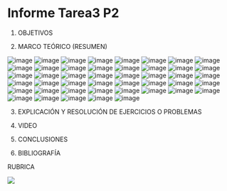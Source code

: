 # Informe Tarea3 P2


1. OBJETIVOS



2. MARCO TEÓRICO (RESUMEN)

![image](https://user-images.githubusercontent.com/105679480/179153921-8f392897-1e6f-4cf7-8c04-16b5fe67ed16.png)
![image](https://user-images.githubusercontent.com/105679480/179154002-c7201446-5c66-498d-8c94-71cffa147215.png)
![image](https://user-images.githubusercontent.com/105679480/179154027-d5f154d9-a144-4945-8e78-b38339cf5016.png)
![image](https://user-images.githubusercontent.com/105679480/179154061-c0598511-106e-410e-a4b8-9d46a0846b71.png)
![image](https://user-images.githubusercontent.com/105679480/179154091-c4911f39-134a-49a9-8bb0-c7b58d3fe344.png)
![image](https://user-images.githubusercontent.com/105679480/179154125-a32f612f-e5a5-4235-affa-118f3480aad8.png)
![image](https://user-images.githubusercontent.com/105679480/179154154-bb1d29dc-da98-412c-a902-253650a2a403.png)
![image](https://user-images.githubusercontent.com/105679480/179154202-a3bbee38-d567-4bcb-9758-407546bab242.png)
![image](https://user-images.githubusercontent.com/105679480/179154230-a375e11f-d91b-4258-a4e0-5f35ae48c13d.png)
![image](https://user-images.githubusercontent.com/105679480/179154248-086e0652-92e9-40e2-9bf3-35ea85b443c1.png)
![image](https://user-images.githubusercontent.com/105679480/179154270-2d64bca6-09a6-4f42-aacb-b72992f5fc17.png)
![image](https://user-images.githubusercontent.com/105679480/179154287-691b4d46-fe21-4b67-861f-6d434ad45445.png)
![image](https://user-images.githubusercontent.com/105679480/179154310-b9ba2994-ac3e-48e0-9bd3-57b3f3482107.png)
![image](https://user-images.githubusercontent.com/105679480/179154326-1a8d6bea-e5b5-4979-a1cf-2e1146dee8bd.png)
![image](https://user-images.githubusercontent.com/105679480/179154345-b84588ee-6a9b-4454-869a-849699545fe6.png)
![image](https://user-images.githubusercontent.com/105679480/179154364-49563435-02ee-4ca9-8397-db54897a3efc.png)
![image](https://user-images.githubusercontent.com/105679480/179154377-bf54e56a-fdfd-4867-9346-7bace5ba2663.png)
![image](https://user-images.githubusercontent.com/105679480/179154394-f71e98a3-ab8b-4f6d-823f-ee7d40840951.png)
![image](https://user-images.githubusercontent.com/105679480/179154414-674613c7-f463-4315-a033-87911571dad4.png)
![image](https://user-images.githubusercontent.com/105679480/179154445-eaf6b743-2696-4628-a60b-b82f63512c12.png)
![image](https://user-images.githubusercontent.com/105679480/179154467-6aa3b935-8180-4591-9ced-eac3fa61048c.png)
![image](https://user-images.githubusercontent.com/105679480/179154499-33a44af8-22c3-4acf-b000-29dc38581c10.png)
![image](https://user-images.githubusercontent.com/105679480/179154529-d074f347-bb11-499f-b4b5-a43285d61565.png)
![image](https://user-images.githubusercontent.com/105679480/179154544-3fb2c597-e05d-43a4-b47e-a9a4d19ff112.png)
![image](https://user-images.githubusercontent.com/105679480/179154565-55d336b9-5d05-4cee-9fc4-51a49820ebc6.png)
![image](https://user-images.githubusercontent.com/105679480/179154591-7ec2611d-51db-4dc6-9ff2-b5f584ed8dc4.png)
![image](https://user-images.githubusercontent.com/105679480/179154622-f5a12e93-740b-4b0e-a0c7-b3d00a9d35ce.png)
![image](https://user-images.githubusercontent.com/105679480/179154695-ee6301f2-e77d-4a6d-af65-af5d71b7b695.png)
![image](https://user-images.githubusercontent.com/105679480/179154719-cb0446de-6efc-4beb-b0cc-748e9eac5b85.png)
![image](https://user-images.githubusercontent.com/105679480/179154740-353eb19e-886b-4527-a06e-a4a526508433.png)
![image](https://user-images.githubusercontent.com/105679480/179154759-81e29a9c-d848-4691-9d5f-00585aa8a715.png)
![image](https://user-images.githubusercontent.com/105679480/179154783-9684a727-4622-40b2-8f48-f6af66238470.png)
![image](https://user-images.githubusercontent.com/105679480/179154821-200d65d1-9a2d-4355-bc5f-198b5de7fb4e.png)
![image](https://user-images.githubusercontent.com/105679480/179154843-4bf6023d-73f9-43e5-a8d0-0423b5a5b867.png)
![image](https://user-images.githubusercontent.com/105679480/179154868-76b467eb-0d54-4058-9b5b-f5988bb9c73d.png)
![image](https://user-images.githubusercontent.com/105679480/179154904-b5cc0a6a-807b-4e96-bd3f-e6fa5f1815a7.png)
![image](https://user-images.githubusercontent.com/105679480/179154938-785da66e-d689-4b8d-a848-052f9eed0644.png)
![image](https://user-images.githubusercontent.com/105679480/179154975-5ababa8f-6f5b-48f6-bb40-527dbd667edc.png)
![image](https://user-images.githubusercontent.com/105679480/179155004-f4afa815-0669-43c1-83b8-8e85ed3de050.png)
![image](https://user-images.githubusercontent.com/105679480/179155024-2541cb63-a747-4721-8e18-6d2a392a0ce8.png)
![image](https://user-images.githubusercontent.com/105679480/179155044-d618d17b-ef8f-49bc-879a-f07277e4736f.png)
![image](https://user-images.githubusercontent.com/105679480/179155062-cc0f40a2-40cf-4b2c-8325-cb9c3912e28c.png)
![image](https://user-images.githubusercontent.com/105679480/179155080-02462e23-7419-49f4-b000-2ee305b6586f.png)
![image](https://user-images.githubusercontent.com/105679480/179155104-c826d540-9f49-47ea-8424-754ff2b2ff78.png)
![image](https://user-images.githubusercontent.com/105679480/179155124-b3a0dc3a-a5ce-426b-88da-33f6837b63cb.png)




3. EXPLICACIÓN Y RESOLUCIÓN DE EJERCICIOS O PROBLEMAS


4. VIDEO




5. CONCLUSIONES



6. BIBLIOGRAFÍA



RUBRICA

![](https://github.com/doalulema/InformeTarea/blob/main/Tarea.png)
